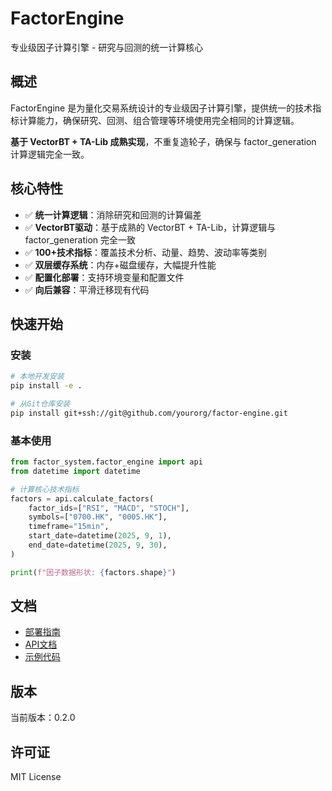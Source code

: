 # FactorEngine

专业级因子计算引擎 - 研究与回测的统一计算核心

## 概述

FactorEngine 是为量化交易系统设计的专业级因子计算引擎，提供统一的技术指标计算能力，确保研究、回测、组合管理等环境使用完全相同的计算逻辑。

**基于 VectorBT + TA-Lib 成熟实现**，不重复造轮子，确保与 factor_generation 计算逻辑完全一致。

## 核心特性

- ✅ **统一计算逻辑**：消除研究和回测的计算偏差
- ✅ **VectorBT驱动**：基于成熟的 VectorBT + TA-Lib，计算逻辑与 factor_generation 完全一致
- ✅ **100+技术指标**：覆盖技术分析、动量、趋势、波动率等类别
- ✅ **双层缓存系统**：内存+磁盘缓存，大幅提升性能
- ✅ **配置化部署**：支持环境变量和配置文件
- ✅ **向后兼容**：平滑迁移现有代码

## 快速开始

### 安装

```bash
# 本地开发安装
pip install -e .

# 从Git仓库安装
pip install git+ssh://git@github.com/yourorg/factor-engine.git
```

### 基本使用

```python
from factor_system.factor_engine import api
from datetime import datetime

# 计算核心技术指标
factors = api.calculate_factors(
    factor_ids=["RSI", "MACD", "STOCH"],
    symbols=["0700.HK", "0005.HK"],
    timeframe="15min",
    start_date=datetime(2025, 9, 1),
    end_date=datetime(2025, 9, 30),
)

print(f"因子数据形状: {factors.shape}")
```

## 文档

- [部署指南](FACTOR_ENGINE_DEPLOYMENT_GUIDE.md)
- [API文档](https://factor-engine.readthedocs.io)
- [示例代码](examples/)

## 版本

当前版本：0.2.0

## 许可证

MIT License